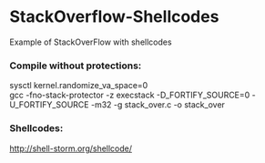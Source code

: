# StackOverflow-Shellcodes
Example of StackOverFlow with shellcodes
### Compile without protections:
sysctl kernel.randomize_va_space=0  
gcc -fno-stack-protector -z execstack -D_FORTIFY_SOURCE=0 -U_FORTIFY_SOURCE -m32 -g stack_over.c -o stack_over
### Shellcodes:
http://shell-storm.org/shellcode/

